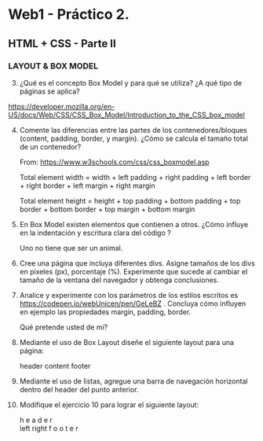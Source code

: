 # Web1 - Práctico 2.

## HTML + CSS - Parte II

### LAYOUT & BOX MODEL 

3. ¿Qué es el concepto Box Model y para qué se utiliza? ¿A qué tipo de páginas se aplica?

https://developer.mozilla.org/en-US/docs/Web/CSS/CSS_Box_Model/Introduction_to_the_CSS_box_model

4. Comente las diferencias entre las partes de los contenedores/bloques (content, padding, border, y margin). ¿Cómo se calcula el tamaño total de un contenedor?
    
    From: https://www.w3schools.com/css/css_boxmodel.asp

    Total element width = width + left padding + right padding + left border + right border + left margin + right margin

    Total element height = height + top padding + bottom padding + top border + bottom border + top margin + bottom margin

5. En Box Model existen elementos que contienen a otros. ¿Cómo influye en la indentación y escritura clara del código ?

    Uno no tiene que ser un animal.

8. Cree una página que incluya diferentes divs. Asigne tamaños de los divs en pixeles (px), porcentaje (%). Experimente que sucede al cambiar el tamaño de la ventana del navegador y obtenga conclusiones.

9. Analice y experimente con los parámetros de los estilos escritos es https://codepen.io/webUnicen/pen/GeLeBZ . Concluya cómo influyen en ejemplo las propiedades margin, padding, border.

    Qué pretende usted de mi?

10. Mediante el uso de Box Layout diseñe el siguiente layout para una página:

    header
    content
    footer

11. Mediante el uso de listas, agregue una barra de navegación horizontal dentro del header del punto anterior.

12. Modifique el ejercicio 10 para lograr el siguiente layout:

    h e a d e r     
    left  right
    f o o t e r

    
